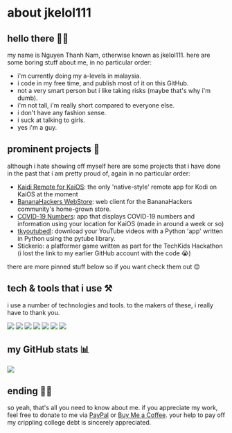 # about jkelol111

## hello there 👋🏼

my name is Nguyen Thanh Nam, otherwise known as jkelol111. here are some boring stuff about me, in no particular order:

- i'm currently doing my a-levels in malaysia. 
- i code in my free time, and publish most of it on this GitHub.
- not a very smart person but i like taking risks (maybe that's why i'm dumb).
- i'm not tall, i'm really short compared to everyone else.
- i don't have any fashion sense.
- i suck at talking to girls.
- yes i'm a guy.

## prominent projects 🌟

although i hate showing off myself here are some projects that i have done in the past that i am pretty proud of, again in no particular order:

- [Kaidi Remote for KaiOS](https://github.com/jkelol111/kaidi): the only 'native-style' remote app for Kodi on KaiOS at the moment 
- [BananaHackers WebStore](https://store.bananahackers.net): web client for the BananaHackers community's home-grown store.
- [COVID-19 Numbers](https://github.com/jkelol111/covid19numbers): app that displays COVID-19 numbers and information using your location for KaiOS (made in around a week or so)
- [tkyoutubedl](https://github.com/jkelol111/tkyoutubedl): download your YouTube videos with a Python 'app' written in Python using the pytube library.
- Stickerio: a platformer game written as part for the TechKids Hackathon (i lost the link to my earlier GitHub account with the code 😭)

there are more pinned stuff below so if you want check them out 😊

## tech & tools that i use ⚒️

i use a number of technologies and tools. to the makers of these, i really have to thank you.

![](https://img.shields.io/badge/laptop-MacBook_Pro-informational?style=flat&logo=apple&logoColor=white&color=FF0000) ![](https://img.shields.io/badge/os-anything_UNIX-informational?style=flat&logo=linux&logoColor=white&color=FF7F00) ![](https://img.shields.io/badge/editor-Visual_Studio_Code-informational?style=flat&logo=visual-studio-code&logoColor=white&color=FFFF00) ![](https://img.shields.io/badge/shell-bash-informational?style=flat&logo=gnu-bash&logoColor=white&color=00FF00) ![](https://img.shields.io/badge/language-python-informational?style=flat&logo=python&logoColor=white&color=0000FF) ![](https://img.shields.io/badge/language-javascript-informational?style=flat&logo=javascript&logoColor=white&color=2E2B5F) ![](https://img.shields.io/badge/language-c-informational?style=flat&logo=c&logoColor=white&color=8B00FF)

## my GitHub stats 📊

![](https://github-readme-stats.vercel.app/api?username=jkelol111&show_icons=true&theme=gruvbox)

## ending ✋🏼

so yeah, that's all you need to know about me. if you appreciate my work, feel free to donate to me via [PayPal](https://paypal.me/jkelol111) or [Buy Me a Coffee](https://buymeacoffee/jkelol111). your help to pay off my crippling college debt is sincerely appreciated.
